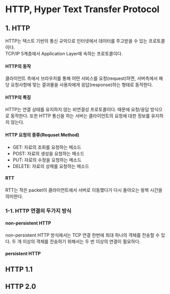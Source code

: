 # HTTP, Hyper Text Transfer Protocol

## 1. HTTP
HTTP는 텍스트 기반의 통신 규악으로 인터넷에서 데이터를 주고받을 수 있는 프로토콜이다.  
TCP/IP 5계층에서 Application Layer에 속하는 프로토콜이다.  

#### HTTP의 동작
클라이언트 측에서 브라우저를 통해 어떤 서비스를 요청(request)하면, 서버측에서 해당 요청사항에 맞는 결과물을 사용자에게 응답(response)하는 형태로 동작한다. 

#### HTTP의 특징
HTTP는 연결 상태를 유지하지 않는 비연결성 프로토콜이다. 때문에 요청/응답 방식으로 동작한다. 또한 HTTP 통신을 하는 서버는 클라이언트의 요청에 대한 정보를 유지하지 않는다.

#### HTTP 요청의 종류(Requset Method)
- GET: 자료의 조회를 요청하는 메소드
- POST: 자료의 생성을 요청하는 메소드
- PUT: 자료의 수정을 요청하는 메소드
- DELETE: 자료의 상제를 요청하는 메소드

#### RTT
RTT는 작은 packet이 클라이언트에서 서버로 이동했다가 다시 돌아오는 왕복 시간을 의미한다.

### 1-1. HTTP 연결의 두가지 방식

#### non-persistent HTTP
non-persistent HTTP 방식에서는 TCP 연결 한번에 최대 하나의 객체를 전송할 수 있다. 두 개 이상의 객체를 전송하기 위해서는 두 번 이상의 연결이 필요하다.

#### persistent HTTP

## HTTP 1.1

## HTTP 2.0
